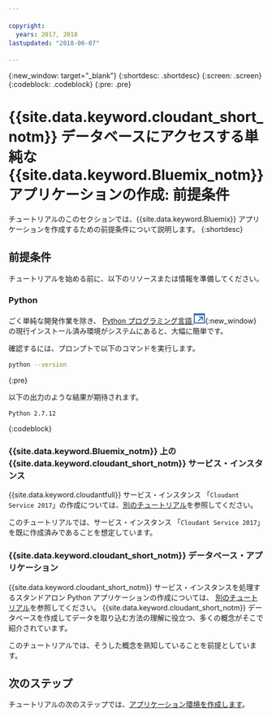 ```yaml
---

copyright:
  years: 2017, 2018
lastupdated: "2018-06-07"

---
```


{:new_window: target="_blank"}
{:shortdesc: .shortdesc}
{:screen: .screen}
{:codeblock: .codeblock}
{:pre: .pre}

<!-- Acrolinx: 2017-01-10 -->

# {{site.data.keyword.cloudant_short_notm}} データベースにアクセスする単純な {{site.data.keyword.Bluemix_notm}} アプリケーションの作成: 前提条件

チュートリアルのこのセクションでは、{{site.data.keyword.Bluemix}} アプリケーションを作成するための前提条件について説明します。
{:shortdesc}

## 前提条件

チュートリアルを始める前に、以下のリソースまたは情報を準備してください。

### Python

ごく単純な開発作業を除き、
[Python プログラミング言語 ![外部リンク・アイコン](../images/launch-glyph.svg "外部リンク・アイコン")](https://www.python.org/){:new_window}
の現行インストール済み環境がシステムにあると、大幅に簡単です。

確認するには、プロンプトで以下のコマンドを実行します。

```sh
python --version
```
{:pre}

以下の出力のような結果が期待されます。

```
Python 2.7.12
```
{:codeblock}

<div id="csi"></div>

### {{site.data.keyword.Bluemix_notm}} 上の {{site.data.keyword.cloudant_short_notm}} サービス・インスタンス

{{site.data.keyword.cloudantfull}} サービス・インスタンス
「`Cloudant Service 2017`」の作成については、[別のチュートリアル](create_service.html)を参照してください。

このチュートリアルでは、サービス・インスタンス
「`Cloudant Service 2017`」を既に作成済みであることを想定しています。

### {{site.data.keyword.cloudant_short_notm}} データベース・アプリケーション

{{site.data.keyword.cloudant_short_notm}} サービス・インスタンスを処理するスタンドアロン Python アプリケーションの作成については、
[別のチュートリアル](create_database.html)を参照してください。
{{site.data.keyword.cloudant_short_notm}} データベースを作成してデータを取り込む方法の理解に役立つ、多くの概念がそこで紹介されています。

このチュートリアルでは、そうした概念を熟知していることを前提としています。

## 次のステップ

チュートリアルの次のステップでは、[アプリケーション環境を作成します](create_bmxapp_appenv.html)。
